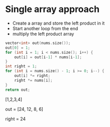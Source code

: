 # Single array approach

- Create a array and store the left product in it
- Start another loop from the end
- multiply the left product array

```cpp
vector<int> out(nums.size());
out[0] = 1;
for (int i = 1; i < nums.size(); i++) {
    out[i] = out[i-1] * nums[i-1];
}
int right = 1;
for (int i = nums.size() - 1; i >= 0; i--) {
    out[i] *= right;
    right *= nums[i];
}
return out;
```

[1,2,3,4]

out = [24, 12, 8, 6]

right = 24